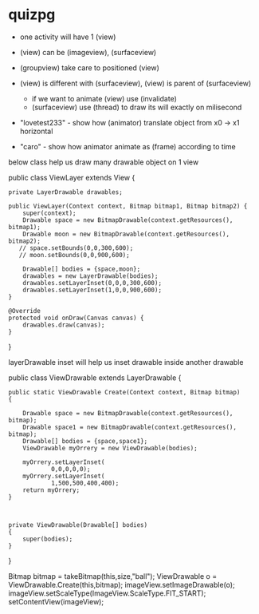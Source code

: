 # quizpg

+ one activity will have 1 (view)  
+ (view) can be (imageview), (surfaceview)  
+ (groupview) take care to positioned (view)  
+ (view) is different with (surfaceview), (view) is parent of (surfaceview)  
  - if we want to animate (view) use (invalidate)   
  - (surfaceview) use (thread) to draw its will exactly on milisecond  

+ "lovetest233" - show how (animator) translate object <imageview> from x0 -> x1 horizontal
+ "caro" - show how animator animate as (frame) according to time


below class help us draw many drawable object on 1 view

public class ViewLayer extends View {

    private LayerDrawable drawables;

    public ViewLayer(Context context, Bitmap bitmap1, Bitmap bitmap2) {
        super(context);
        Drawable space = new BitmapDrawable(context.getResources(), bitmap1);
        Drawable moon = new BitmapDrawable(context.getResources(), bitmap2);
       // space.setBounds(0,0,300,600);
       // moon.setBounds(0,0,900,600);

        Drawable[] bodies = {space,moon};
        drawables = new LayerDrawable(bodies);
        drawables.setLayerInset(0,0,0,300,600);
        drawables.setLayerInset(1,0,0,900,600);
    }

    @Override
    protected void onDraw(Canvas canvas) {
        drawables.draw(canvas);
    }
}

layerDrawable inset will help us inset drawable inside another drawable

public class ViewDrawable extends LayerDrawable {


	public static ViewDrawable Create(Context context, Bitmap bitmap)
	{

		Drawable space = new BitmapDrawable(context.getResources(), bitmap);
		Drawable space1 = new BitmapDrawable(context.getResources(), bitmap);
		Drawable[] bodies = {space,space1};
		ViewDrawable myOrrery = new ViewDrawable(bodies);

		myOrrery.setLayerInset(
				0,0,0,0,0);
		myOrrery.setLayerInset(
				1,500,500,400,400);
		return myOrrery;
	}



	private ViewDrawable(Drawable[] bodies)
	{
		super(bodies);
	}

}

Bitmap bitmap = takeBitmap(this,size,"ball");
        ViewDrawable o = ViewDrawable.Create(this,bitmap);
        imageView.setImageDrawable(o);
        imageView.setScaleType(ImageView.ScaleType.FIT_START);
        setContentView(imageView);
        
        
